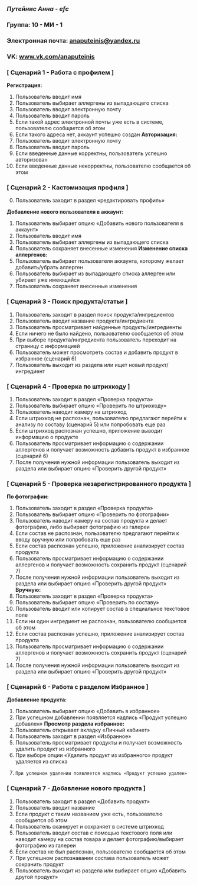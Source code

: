 ### ***Путейнис Анна - efc***

### Группа: 10 - МИ - 1
### Электронная почта:  anaputeinis@yandex.ru
### VK: www.vk.com/anaputeinis




### **[ Сценарий 1 - Работа с профилем ]**
**Регистрация:**
1.	Пользователь вводит имя 
2.	Пользователь выбирает аллергены из выпадающего списка
3.	Пользователь вводит электронную почту
4.	Пользователь вводит пароль
5.	Если такой адрес электронной почты уже есть в системе, пользователю сообщается об этом
6.	Если такого адреса нет, аккаунт успешно создан
**Авторизация:**
1.	Пользователь вводит электронную почту
2.	Пользователь вводит пароль
3.	Если введенные данные корректны, пользователь успешно авторизован
4.	Если введенные данные некорректны, пользователю сообщается об этом 

### **[ Сценарий 2 - Кастомизация профиля ]**
0.  Пользователь заходит в раздел «редактировать профиль»

**Добавление нового пользователя в аккаунт:**
1.	Пользователь выбирает опцию «Добавить нового пользователя в аккаунт»
2.	Пользователь вводит имя
3.	Пользователь выбирает аллергены из выпадающего списка
4.	Пользователь сохраняет внесенные изменения 
**Изменение списка аллергенов:**
1.	Пользователь выбирает пользователя аккаунта, которому желает добавить/убрать аллерген
2.	Пользователь выбирает из выпадающего списка аллерген или убирает уже имеющийся
3.	Пользователь сохраняет внесенные изменения

### **[ Сценарий 3 - Поиск продукта/статьи ]**
1.	 Пользователь заходит в раздел поиск продукта/ингредиентов
2.	 Пользователь вводит название продукта/ингредиента 
3.	 Пользователь просматривает найденные продукты/ингредиенты
4.	 Если ничего не было найдено, пользователю сообщается об этом
5.	 При выборе продукта/ингредиента пользователь переходит на страницу с информацией  
6.	 Пользователь может просмотреть состав и добавить продукт в избранное (сценарий 6)
7.	 Пользователь выходит из раздела или ищет новый продукт/ингредиент 

### **[ Сценарий 4 - Проверка по штрихкоду ]**
1.	 Пользователь заходит в раздел «Проверка продукта»
2.	 Пользователь выбирает опцию «Проверить по штрихкоду»
3.	 Пользователь наводит камеру на штрихкод
4.	 Если штрихкод не распознан, пользователю предлагают перейти к анализу по составу (сценарий 5) или попробовать еще раз
5.	 Если штрихкод распознан успешно, приложение выводит информацию о продукте
6.	 Пользователь просматривает информацию о содержании аллергенов и получает возможность добавить продукт в избранное (сценарий 6)
7.	 После получения нужной информации пользователь выходит из раздела или выбирает опцию «Проверить другой продукт»

### **[ Сценарий 5 - Проверка незарегистрированного продукта ]**
**По фотографии:**
1.	 Пользователь заходит в раздел «Проверка продукта»
2.	 Пользователь выбирает опцию «Проверить по фотографии»
3.	 Пользователь наводит камеру на состав продукта и делает фотографию, либо выбирает фотографию из галереи
4.	 Если состав не распознан, пользователю предлагают перейти к вводу вручную или попробовать еще раз 
5.	 Если состав распознан успешно, приложение анализирует состав продукта
6.	 Пользователь просматривает информацию о содержании аллергенов и получает возможность сохранить продукт (сценарий 7)
7.	 После получения нужной информации пользователь выходит из раздела или выбирает опцию «Проверить другой продукт»
**Вручную:**
1.	 Пользователь заходит в раздел «Проверка продукта»
2.	 Пользователь выбирает опцию «Проверить по составу»
3.	 Пользователь вводит или копирует состав в специальное текстовое поле
4.	 Если ни один ингредиент не распознан, пользователю сообщается об этом 
5.	 Если состав распознан успешно, приложение анализирует состав продукта
6.	 Пользователь просматривает информацию о содержании аллергенов и получает возможность сохранить продукт (сценарий 7)
7.	 После получения нужной информации пользователь выходит из раздела или выбирает опцию «Проверить другой продукт»

### **[ Сценарий 6 - Работа с разделом Избранное ]**
**Добавление продукта:**
1.	Пользователь выбирает опцию «Добавить в избранное»
2.	При успешном добавлении появляется надпись «Продукт успешно добавлен» 
**Просмотр раздела избранное:**
1.	Пользователь открывает вкладку «Личный кабинет»
2.	Пользователь заходит в раздел «Избранное»
3.	Пользователь просматривает продукты и получает возможность удалить продукт из избранного
4.	При выборе опции «Удалить продукт из избранного» продукт удаляется из списка
5.     При успешном удалении появляется надпись «Продукт успешно удален» 


### **[ Сценарий 7 - Добавление нового продукта  ]**
1.	Пользователь заходит в раздел «Добавить продукт»
2.	Пользователь вводит название
3.	Если продукт с таким названием уже есть, пользователю сообщается об этом
4.	Пользователь сканирует и сохраняет в системе штрихкод
5.	Пользователь вводит состав с помощью текстового поля или наводит камеру на состав товара и делает фотографию/выбирает фотографию из галереи
6.	Если состав не был распознан, пользователю сообщается об этом
7.	При успешном распознавании состава пользователь может сохранить продукт
8.	Пользователь выходит из раздела или выбирает опцию «Добавить другой продукт» 
